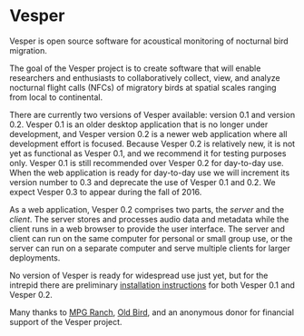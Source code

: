 Vesper
======

Vesper is open source software for acoustical monitoring of nocturnal bird migration.

The goal of the Vesper project is to create software that will enable researchers and enthusiasts to collaboratively collect, view, and analyze nocturnal flight calls (NFCs) of migratory birds at spatial scales ranging from local to continental.

There are currently two versions of Vesper available: version 0.1 and version 0.2. Vesper 0.1 is an older desktop application that is no longer under development, and Vesper version 0.2 is a newer web application where all development effort is focused. Because Vesper 0.2 is relatively new, it is not yet as functional as Vesper 0.1, and we recommend it for testing purposes only. Vesper 0.1 is still recommended over Vesper 0.2 for day-to-day use. When the web application is ready for day-to-day use we will increment its version number to 0.3 and deprecate the use of Vesper 0.1 and 0.2. We expect Vesper 0.3 to appear during the fall of 2016.

As a web application, Vesper 0.2 comprises two parts, the *server* and the *client*. The server stores and processes audio data and metadata while the client runs in a web browser to provide the user interface. The server and client can run on the same computer for personal or small group use, or the server can run on a separate computer and serve multiple clients for larger deployments.

No version of Vesper is ready for widespread use just yet, but for the intrepid there are preliminary [installation instructions](https://github.com/HaroldMills/Vesper/wiki/Installing-and-Updating-Vesper) for both Vesper 0.1 and Vesper 0.2.

Many thanks to [MPG Ranch](http://mpgranch.com), [Old Bird](http://oldbird.org), and an anonymous donor for financial support of the Vesper project.
